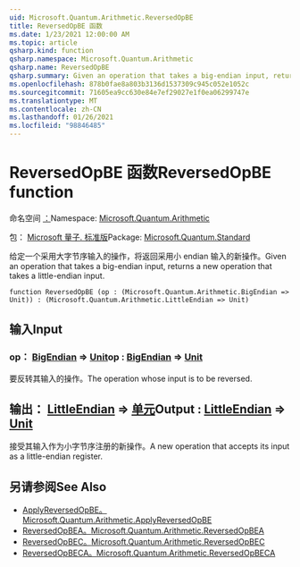 ```yaml
---
uid: Microsoft.Quantum.Arithmetic.ReversedOpBE
title: ReversedOpBE 函数
ms.date: 1/23/2021 12:00:00 AM
ms.topic: article
qsharp.kind: function
qsharp.namespace: Microsoft.Quantum.Arithmetic
qsharp.name: ReversedOpBE
qsharp.summary: Given an operation that takes a big-endian input, returns a new operation that takes a little-endian input.
ms.openlocfilehash: 878b0fae8a803b3136d1537309c945c052e1052c
ms.sourcegitcommit: 71605ea9cc630e84e7ef29027e1f0ea06299747e
ms.translationtype: MT
ms.contentlocale: zh-CN
ms.lasthandoff: 01/26/2021
ms.locfileid: "98846485"
---
```

# <a name="reversedopbe-function"></a><span data-ttu-id="d87ad-102">ReversedOpBE 函数</span><span class="sxs-lookup"><span data-stu-id="d87ad-102">ReversedOpBE function</span></span>

<span data-ttu-id="d87ad-103">命名空间 [：](xref:Microsoft.Quantum.Arithmetic)</span><span class="sxs-lookup"><span data-stu-id="d87ad-103">Namespace: [Microsoft.Quantum.Arithmetic](xref:Microsoft.Quantum.Arithmetic)</span></span>

<span data-ttu-id="d87ad-104">包： [Microsoft 量子. 标准版](https://nuget.org/packages/Microsoft.Quantum.Standard)</span><span class="sxs-lookup"><span data-stu-id="d87ad-104">Package: [Microsoft.Quantum.Standard](https://nuget.org/packages/Microsoft.Quantum.Standard)</span></span>


<span data-ttu-id="d87ad-105">给定一个采用大字节序输入的操作，将返回采用小 endian 输入的新操作。</span><span class="sxs-lookup"><span data-stu-id="d87ad-105">Given an operation that takes a big-endian input, returns a new operation that takes a little-endian input.</span></span>

```qsharp
function ReversedOpBE (op : (Microsoft.Quantum.Arithmetic.BigEndian => Unit)) : (Microsoft.Quantum.Arithmetic.LittleEndian => Unit)
```


## <a name="input"></a><span data-ttu-id="d87ad-106">输入</span><span class="sxs-lookup"><span data-stu-id="d87ad-106">Input</span></span>

### <a name="op--bigendian--unit"></a><span data-ttu-id="d87ad-107">op： [BigEndian](xref:Microsoft.Quantum.Arithmetic.BigEndian) => [Unit](xref:microsoft.quantum.lang-ref.unit)</span><span class="sxs-lookup"><span data-stu-id="d87ad-107">op : [BigEndian](xref:Microsoft.Quantum.Arithmetic.BigEndian) => [Unit](xref:microsoft.quantum.lang-ref.unit)</span></span> 

<span data-ttu-id="d87ad-108">要反转其输入的操作。</span><span class="sxs-lookup"><span data-stu-id="d87ad-108">The operation whose input is to be reversed.</span></span>



## <a name="output--littleendian--unit"></a><span data-ttu-id="d87ad-109">输出： [LittleEndian](xref:Microsoft.Quantum.Arithmetic.LittleEndian) => [单元](xref:microsoft.quantum.lang-ref.unit)</span><span class="sxs-lookup"><span data-stu-id="d87ad-109">Output : [LittleEndian](xref:Microsoft.Quantum.Arithmetic.LittleEndian) => [Unit](xref:microsoft.quantum.lang-ref.unit)</span></span> 

<span data-ttu-id="d87ad-110">接受其输入作为小字节序注册的新操作。</span><span class="sxs-lookup"><span data-stu-id="d87ad-110">A new operation that accepts its input as a little-endian register.</span></span>

## <a name="see-also"></a><span data-ttu-id="d87ad-111">另请参阅</span><span class="sxs-lookup"><span data-stu-id="d87ad-111">See Also</span></span>

- [<span data-ttu-id="d87ad-112">ApplyReversedOpBE。</span><span class="sxs-lookup"><span data-stu-id="d87ad-112">Microsoft.Quantum.Arithmetic.ApplyReversedOpBE</span></span>](xref:Microsoft.Quantum.Arithmetic.ApplyReversedOpBE)
- [<span data-ttu-id="d87ad-113">ReversedOpBEA。</span><span class="sxs-lookup"><span data-stu-id="d87ad-113">Microsoft.Quantum.Arithmetic.ReversedOpBEA</span></span>](xref:Microsoft.Quantum.Arithmetic.ReversedOpBEA)
- [<span data-ttu-id="d87ad-114">ReversedOpBEC。</span><span class="sxs-lookup"><span data-stu-id="d87ad-114">Microsoft.Quantum.Arithmetic.ReversedOpBEC</span></span>](xref:Microsoft.Quantum.Arithmetic.ReversedOpBEC)
- [<span data-ttu-id="d87ad-115">ReversedOpBECA。</span><span class="sxs-lookup"><span data-stu-id="d87ad-115">Microsoft.Quantum.Arithmetic.ReversedOpBECA</span></span>](xref:Microsoft.Quantum.Arithmetic.ReversedOpBECA)